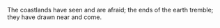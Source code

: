 The coastlands have seen and are afraid; the ends of the earth tremble; they have drawn near and come.
